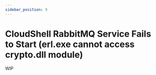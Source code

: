 ```yaml
---
sidebar_position: 9
---
```


# CloudShell RabbitMQ Service Fails to Start (erl.exe cannot access crypto.dll module)

WIP

